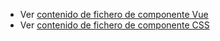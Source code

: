  - Ver [contenido de fichero de componente Vue](./zformcombobox.vue)
 - Ver [contenido de fichero de componente CSS](./zformcombobox.css)
